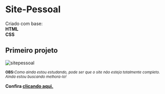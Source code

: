 # Site-Pessoal
<p>Criado com base: <br>
<b>HTML</b> <br> <b>CSS</b></p>
<h2>Primeiro projeto</h2>

![sitepessoal](https://user-images.githubusercontent.com/74004642/120928003-51e2ce80-c6b9-11eb-8887-865595f5534b.png)

<sub><strong>OBS:</strong><em>Como ainda estou estudando, pode ser que o site não esteja totalmente completo. Ainda estou buscando melhora-lo!</sub></em>

<b>Confira <a href="https://lucascurty.github.io/Site-Pessoal/index.html">clicando aqui.</a></b>
